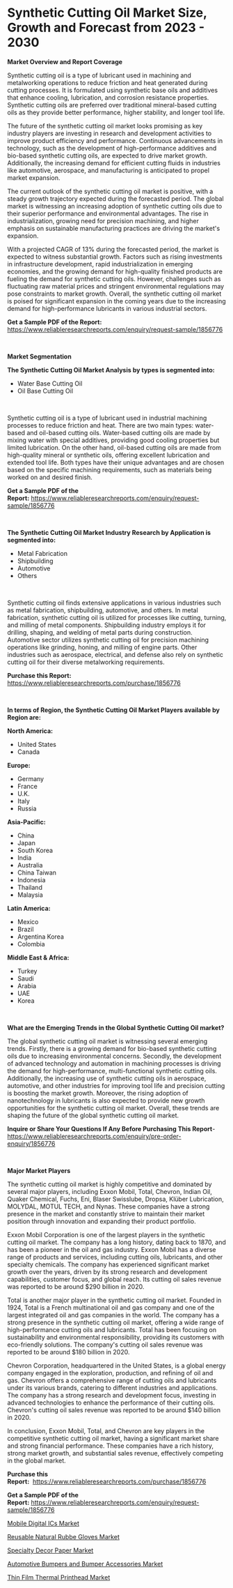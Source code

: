 <p><h1>Synthetic Cutting Oil Market Size, Growth and Forecast from 2023 - 2030</h1></p><p><strong>Market Overview and Report Coverage</strong></p>
<p><p>Synthetic cutting oil is a type of lubricant used in machining and metalworking operations to reduce friction and heat generated during cutting processes. It is formulated using synthetic base oils and additives that enhance cooling, lubrication, and corrosion resistance properties. Synthetic cutting oils are preferred over traditional mineral-based cutting oils as they provide better performance, higher stability, and longer tool life.</p><p>The future of the synthetic cutting oil market looks promising as key industry players are investing in research and development activities to improve product efficiency and performance. Continuous advancements in technology, such as the development of high-performance additives and bio-based synthetic cutting oils, are expected to drive market growth. Additionally, the increasing demand for efficient cutting fluids in industries like automotive, aerospace, and manufacturing is anticipated to propel market expansion.</p><p>The current outlook of the synthetic cutting oil market is positive, with a steady growth trajectory expected during the forecasted period. The global market is witnessing an increasing adoption of synthetic cutting oils due to their superior performance and environmental advantages. The rise in industrialization, growing need for precision machining, and higher emphasis on sustainable manufacturing practices are driving the market's expansion.</p><p>With a projected CAGR of 13% during the forecasted period, the market is expected to witness substantial growth. Factors such as rising investments in infrastructure development, rapid industrialization in emerging economies, and the growing demand for high-quality finished products are fueling the demand for synthetic cutting oils. However, challenges such as fluctuating raw material prices and stringent environmental regulations may pose constraints to market growth. Overall, the synthetic cutting oil market is poised for significant expansion in the coming years due to the increasing demand for high-performance lubricants in various industrial sectors.</p></p>
<p><strong>Get a Sample PDF of the Report:</strong> <a href="https://www.reliableresearchreports.com/enquiry/request-sample/1856776">https://www.reliableresearchreports.com/enquiry/request-sample/1856776</a></p>
<p>&nbsp;</p>
<p><strong>Market Segmentation</strong></p>
<p><strong>The Synthetic Cutting Oil Market Analysis by types is segmented into:</strong></p>
<p><ul><li>Water Base Cutting Oil</li><li>Oil Base Cutting Oil</li></ul></p>
<p>&nbsp;</p>
<p><p>Synthetic cutting oil is a type of lubricant used in industrial machining processes to reduce friction and heat. There are two main types: water-based and oil-based cutting oils. Water-based cutting oils are made by mixing water with special additives, providing good cooling properties but limited lubrication. On the other hand, oil-based cutting oils are made from high-quality mineral or synthetic oils, offering excellent lubrication and extended tool life. Both types have their unique advantages and are chosen based on the specific machining requirements, such as materials being worked on and desired finish.</p></p>
<p><strong>Get a Sample PDF of the Report:</strong>&nbsp;<a href="https://www.reliableresearchreports.com/enquiry/request-sample/1856776">https://www.reliableresearchreports.com/enquiry/request-sample/1856776</a></p>
<p>&nbsp;</p>
<p><strong>The Synthetic Cutting Oil Market Industry Research by Application is segmented into:</strong></p>
<p><ul><li>Metal Fabrication</li><li>Shipbuilding</li><li>Automotive</li><li>Others</li></ul></p>
<p>&nbsp;</p>
<p><p>Synthetic cutting oil finds extensive applications in various industries such as metal fabrication, shipbuilding, automotive, and others. In metal fabrication, synthetic cutting oil is utilized for processes like cutting, turning, and milling of metal components. Shipbuilding industry employs it for drilling, shaping, and welding of metal parts during construction. Automotive sector utilizes synthetic cutting oil for precision machining operations like grinding, honing, and milling of engine parts. Other industries such as aerospace, electrical, and defense also rely on synthetic cutting oil for their diverse metalworking requirements.</p></p>
<p><strong>Purchase this Report:</strong>&nbsp; <a href="https://www.reliableresearchreports.com/purchase/1856776">https://www.reliableresearchreports.com/purchase/1856776</a></p>
<p>&nbsp;</p>
<p><strong>In terms of Region, the Synthetic Cutting Oil Market Players available by Region are:</strong></p>
<p>
    <p> <strong> North America: </strong>
        <ul>
            <li>United States</li>
            <li>Canada</li>
        </ul>
        </p> 
    <p> <strong> Europe: </strong>
        <ul>
            <li>Germany</li>
            <li>France</li>
            <li>U.K.</li>
            <li>Italy</li>
            <li>Russia</li>
        </ul>
        </p> 
    <p> <strong> Asia-Pacific: </strong>
        <ul>
            <li>China</li>
            <li>Japan</li>
            <li>South Korea</li>
            <li>India</li>
            <li>Australia</li>
            <li>China Taiwan</li>
            <li>Indonesia</li>
            <li>Thailand</li>
            <li>Malaysia</li>
        </ul>
        </p> 
    <p> <strong> Latin America: </strong>
        <ul>
            <li>Mexico</li>
            <li>Brazil</li>
            <li>Argentina Korea</li>
            <li>Colombia</li>
        </ul>
        </p> 
    <p> <strong> Middle East & Africa: </strong>
        <ul>
            <li>Turkey</li>
            <li>Saudi</li>
            <li>Arabia</li>
            <li>UAE</li>
            <li>Korea</li>
        </ul>
    </p>
    </p>
<p>&nbsp;</p>
<p><strong>What are the Emerging Trends in the Global Synthetic Cutting Oil market?</strong></p>
<p><p>The global synthetic cutting oil market is witnessing several emerging trends. Firstly, there is a growing demand for bio-based synthetic cutting oils due to increasing environmental concerns. Secondly, the development of advanced technology and automation in machining processes is driving the demand for high-performance, multi-functional synthetic cutting oils. Additionally, the increasing use of synthetic cutting oils in aerospace, automotive, and other industries for improving tool life and precision cutting is boosting the market growth. Moreover, the rising adoption of nanotechnology in lubricants is also expected to provide new growth opportunities for the synthetic cutting oil market. Overall, these trends are shaping the future of the global synthetic cutting oil market.</p></p>
<p><strong>Inquire or Share Your Questions If Any Before Purchasing This Report</strong>- <a href="https://www.reliableresearchreports.com/enquiry/pre-order-enquiry/1856776">https://www.reliableresearchreports.com/enquiry/pre-order-enquiry/1856776</a></p>
<p>&nbsp;</p>
<p><strong>Major Market Players</strong></p>
<p><p>The synthetic cutting oil market is highly competitive and dominated by several major players, including Exxon Mobil, Total, Chevron, Indian Oil, Quaker Chemical, Fuchs, Eni, Blaser Swisslube, Dropsa, Klüber Lubrication, MOLYDAL, MOTUL TECH, and Nynas. These companies have a strong presence in the market and constantly strive to maintain their market position through innovation and expanding their product portfolio.</p><p>Exxon Mobil Corporation is one of the largest players in the synthetic cutting oil market. The company has a long history, dating back to 1870, and has been a pioneer in the oil and gas industry. Exxon Mobil has a diverse range of products and services, including cutting oils, lubricants, and other specialty chemicals. The company has experienced significant market growth over the years, driven by its strong research and development capabilities, customer focus, and global reach. Its cutting oil sales revenue was reported to be around $290 billion in 2020.</p><p>Total is another major player in the synthetic cutting oil market. Founded in 1924, Total is a French multinational oil and gas company and one of the largest integrated oil and gas companies in the world. The company has a strong presence in the synthetic cutting oil market, offering a wide range of high-performance cutting oils and lubricants. Total has been focusing on sustainability and environmental responsibility, providing its customers with eco-friendly solutions. The company's cutting oil sales revenue was reported to be around $180 billion in 2020.</p><p>Chevron Corporation, headquartered in the United States, is a global energy company engaged in the exploration, production, and refining of oil and gas. Chevron offers a comprehensive range of cutting oils and lubricants under its various brands, catering to different industries and applications. The company has a strong research and development focus, investing in advanced technologies to enhance the performance of their cutting oils. Chevron's cutting oil sales revenue was reported to be around $140 billion in 2020.</p><p>In conclusion, Exxon Mobil, Total, and Chevron are key players in the competitive synthetic cutting oil market, having a significant market share and strong financial performance. These companies have a rich history, strong market growth, and substantial sales revenue, effectively competing in the global market.</p></p>
<p><strong>Purchase this Report:</strong>&nbsp;&nbsp;<a href="https://www.reliableresearchreports.com/purchase/1856776">https://www.reliableresearchreports.com/purchase/1856776</a></p>
<p></p>
<p><strong>Get a Sample PDF of the Report:</strong>&nbsp;<a href="https://www.reliableresearchreports.com/enquiry/request-sample/1856776">https://www.reliableresearchreports.com/enquiry/request-sample/1856776</a></p>
<p><p><a href="https://medium.com/@evalynkoepp98698/mobile-digital-ics-market-report-reveals-the-latest-trends-and-growth-opportunities-of-this-market-1873bc53eb6b">Mobile Digital ICs Market</a></p><p><a href="https://medium.com/@reportprime05/reusable-natural-rubbe-gloves-market-size-cagr-trends-2024-2030-e359117242a3">Reusable Natural Rubbe Gloves Market</a></p><p><a href="https://medium.com/@reportprime04/specialty-decor-paper-market-size-reveals-the-best-marketing-channels-in-global-industry-577714315f20">Specialty Decor Paper Market</a></p><p><a href="https://medium.com/@drakesporer988/analyzing-automotive-bumpers-and-bumper-accessories-market-global-industry-perspective-and-714b91eeb2e5">Automotive Bumpers and Bumper Accessories Market</a></p><p><a href="https://medium.com/@daishawolff/thin-film-thermal-printhead-market-size-cagr-trends-2024-2030-ce8f4db0e8ab">Thin Film Thermal Printhead Market</a></p></p>